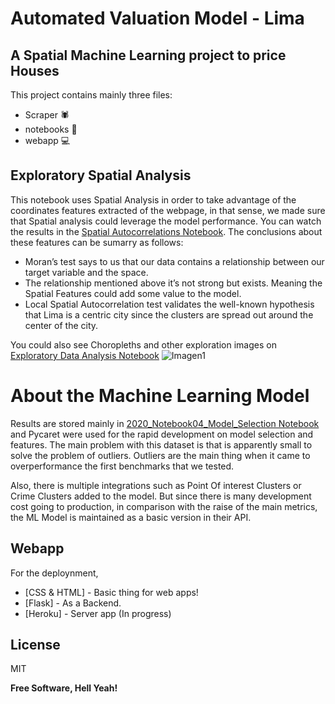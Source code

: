 # Automated Valuation Model - Lima
## A Spatial Machine Learning project to price Houses 

This project contains mainly three files:
- Scraper 🕷️
- notebooks 📓
- webapp 💻

## Exploratory Spatial Analysis
This notebook uses Spatial Analysis in order to take advantage of the coordinates features extracted of the webpage, in that sense, we made sure that Spatial analysis could leverage the model performance. You can watch the results in the [Spatial Autocorrelations Notebook](https://github.com/PBenavides/House_pricing_Lima/blob/b681c9cd0813c1a79913c5636ed17a7c95689f17/notebooks/Experiments/Exploratory%20Spatial%20Data%20Analysis.ipynb). The conclusions about these features can be sumarry as follows:

- Moran’s test says to us that our data contains a relationship between our target variable and the space.
- The relationship mentioned above it’s not strong but exists. Meaning the Spatial Features could add some value to the model.
- Local Spatial Autocorrelation test validates the well-known hypothesis that Lima is a centric city since the clusters are spread out around the center of the city.

You could also see Choropleths and other exploration images on [Exploratory Data Analysis Notebook](https://github.com/PBenavides/House_pricing_Lima/blob/b681c9cd0813c1a79913c5636ed17a7c95689f17/notebooks/Experiments/Exploratory%20Spatial%20Data%20Analysis.ipynb)
![Imagen1](https://ibb.co/Tb82bCP)


# About the Machine Learning Model
Results are stored mainly in [2020_Notebook04_Model_Selection Notebook](https://github.com/PBenavides/House_pricing_Lima/blob/b681c9cd0813c1a79913c5636ed17a7c95689f17/notebooks/2020_Notebook04_Model_Selection.ipynb) and Pycaret were used for the rapid development on model selection and features. The main problem with this dataset is that is apparently small to solve the problem of outliers. Outliers are the main thing when it came to overperformance the first benchmarks that we tested.

Also, there is multiple integrations such as Point Of interest Clusters or Crime Clusters added to the model. But since there is many development cost going to production, in comparison with the raise of the main metrics, the ML Model is maintained as a basic version in their API.


## Webapp

For the deploynment, 
- [CSS & HTML] - Basic thing for web apps!
- [Flask] - As a Backend.
- [Heroku] - Server app (In progress)

## License

MIT

**Free Software, Hell Yeah!**
